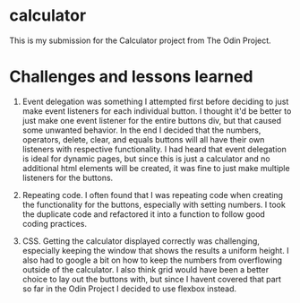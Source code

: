 # calculator

This is my submission for the Calculator project from The Odin Project.

# Challenges and lessons learned

1. Event delegation was something I attempted first before deciding to just make event listeners for each individual button. I thought it'd be better to just make one event listener for the entire buttons div, but that caused some unwanted behavior. In the end I decided that the numbers, operators, delete, clear, and equals buttons will all have their own listeners with respective functionality. I had heard that event delegation is ideal for dynamic pages, but since this is just a calculator and no additional html elements will be created, it was fine to just make multiple listeners for the buttons.

2. Repeating code. I often found that I was repeating code when creating the functionality for the buttons, especially with setting numbers. I took the duplicate code and refactored it into a function to follow good coding practices.

3. CSS. Getting the calculator displayed correctly was challenging, especially keeping the window that shows the results a uniform height. I also had to google a bit on how to keep the numbers from overflowing outside of the calculator. I also think grid would have been a better choice to lay out the buttons with, but since I havent covered that part so far in the Odin Project I decided to use flexbox instead.
